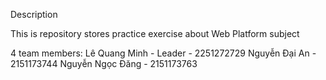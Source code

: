 Description

This is repository stores practice exercise about Web Platform subject

4 team members:
Lê Quang Minh - Leader - 2251272729
Nguyễn Đại An - 2151173744
Nguyễn Ngọc Đăng - 2151173763





